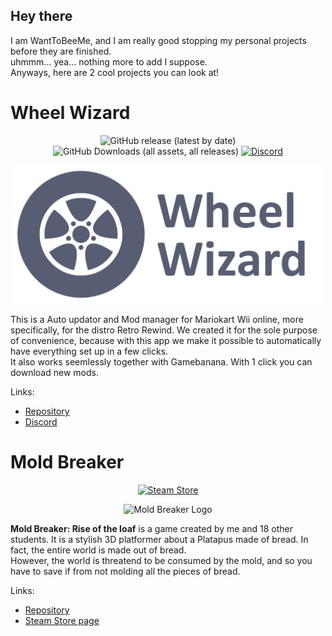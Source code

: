 ## Hey there  

I am WantToBeeMe, and I am really good stopping my personal projects before they are finished.  
uhmmm... yea... nothing more to add I suppose.  
Anyways, here are 2 cool projects you can look at!  

# Wheel Wizard
<p align="center">
  <img src="https://img.shields.io/github/v/release/patchzyy/WheelWizard?color=green&style=for-the-badge" alt="GitHub release (latest by date)" />
  <img src="https://img.shields.io/github/downloads/patchzyy/WheelWizard/total?color=green&style=for-the-badge" alt="GitHub Downloads (all assets, all releases)" />
  <a href="https://discord.gg/vZ7T2wJnsq">
    <img src="https://img.shields.io/discord/1253384439937896560?color=7289da&style=for-the-badge" alt="Discord" />
  </a>
</p>

<p align="center">
  <img src="images/WheelWizard_Title.png" alt="Wheel Wizard Logo" width="500"/>
</p>

This is a Auto updator and Mod manager for Mariokart Wii online, more specifically, for the distro Retro Rewind. We created it for the sole purpose of convenience, because with this app we make it possible to automatically have everything set up in a few clicks.  
It also works seemlessly together with Gamebanana. With 1 click you can download new mods.

Links: 
- [Repository](https://github.com/patchzyy/WheelWizard)
- [Discord](https://discord.gg/vZ7T2wJnsq)



# Mold Breaker
<p align="center">
  <a href="https://store.steampowered.com/app/3374700/Moldbreaker_Rise_of_the_Loaf/">
    <img src="https://img.shields.io/badge/Steam-Moldbreaker%3A%20Rise%20of%20the%20Loaf-blue?style=for-the-badge&logo=steam" alt="Steam Store" />
  </a>
</p>

<p align="center">
  <img src="images/MoldBreaker_Title.png" alt="Mold Breaker Logo" width="650"/>
</p>

**Mold Breaker: Rise of the loaf** is a game created by me and 18 other students. It is a stylish 3D platformer about a Platapus made of bread. In fact, the entire world is made out of bread.   
However, the world is threatend to be consumed by the mold, and so you have to save if from not molding all the pieces of bread.

Links: 
- [Repository](https://github.com/SillyBusinessInc/Moldbreaker)
- [Steam Store page](https://store.steampowered.com/app/3374700/Moldbreaker_Rise_of_the_Loaf/)
